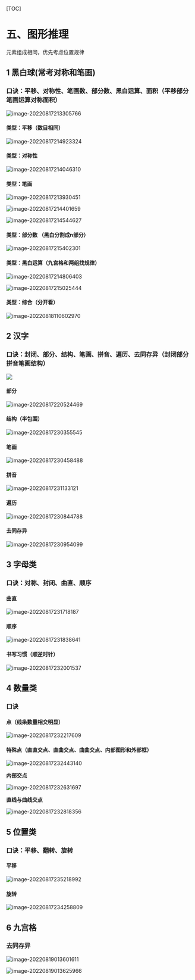 [TOC]

# 五、图形推理

元素组成相同，优先考虑位置规律

## 1 黑白球(常考对称和笔画)

### 口诀：平移、对称性、笔画数、部分数、黑白运算、面积（平移部分笔画运算对称面积）

![image-20220817213305766](./assets/image-20220817213305766.png)

#### 类型：平移（数目相同）

![image-20220817214923324](./assets/image-20220817214923324.png)

#### 类型：对称性

![image-20220817214046310](./assets/image-20220817214046310.png)

#### 类型：笔画

![image-20220817213930451](./assets/image-20220817213930451.png)

![image-20220817214401659](./assets/image-20220817214401659.png)

![image-20220817214544627](./assets/image-20220817214544627.png)

#### 类型：部分数 （黑白分割成n部分）

![image-20220817215402301](./assets/image-20220817215402301.png)

#### 类型：黑白运算（九宫格和两组找规律）

![image-20220817214806403](./assets/image-20220817214806403.png)

![image-20220817215025444](./assets/image-20220817215025444.png)

#### 类型：综合（分开看）

![image-20220818110602970](./assets/image-20220818110602970.png)

## 2 汉字

### 口诀：封闭、部分、结构、笔画、拼音、遍历、去同存异（封闭部分拼音笔画结构）

![](./assets/image-20220817215911171.png)

#### 部分

![image-20220817220524469](./assets/image-20220817220524469.png)

#### 结构（半包围）

![image-20220817230355545](./assets/image-20220817230355545.png)

#### 笔画

![image-20220817230458488](./assets/image-20220817230458488.png)

#### 拼音

![image-20220817231133121](./assets/image-20220817231133121.png)

#### 遍历

![image-20220817230844788](./assets/image-20220817230844788.png)

#### 去同存异

![image-20220817230954099](./assets/image-20220817230954099.png)

## 3 字母类

### 口诀：对称、封闭、曲直、顺序

#### 曲直

![image-20220817231718187](./assets/image-20220817231718187.png)

#### 顺序

![image-20220817231838641](./assets/image-20220817231838641.png)

#### 书写习惯（顺逆时针）

![image-20220817232001537](./assets/image-20220817232001537.png)

## 4 数量类

### 口诀

#### 点（线条数量相交明显）

![image-20220817232217609](./assets/image-20220817232217609.png)

#### 特殊点（直直交点、直曲交点、曲曲交点、内部图形和外部框）

![image-20220817232443140](./assets/image-20220817232443140.png)

**内部交点**

![image-20220817232631697](./assets/image-20220817232631697.png)

**直线与曲线交点**

![image-20220817232818356](./assets/image-20220817232818356.png)

## 5 位置类

### 口诀：平移、翻转、旋转

#### 平移

![image-20220817235218992](./assets/image-20220817235218992.png)

#### 旋转

![image-20220817234258809](./assets/image-20220817234258809.png)

## 6 九宫格

### 去同存异

![image-20220819013601611](./assets/image-20220819013601611.png)

![image-20220819013625966](./assets/image-20220819013625966.png)